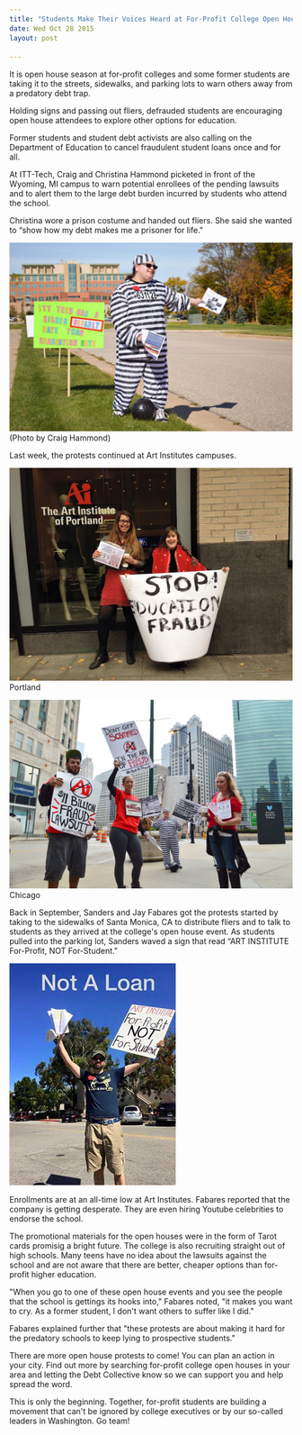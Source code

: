 ```yaml
---
title: "Students Make Their Voices Heard at For-Profit College Open Houses"
date: Wed Oct 28 2015
layout: post

---
```




It is open house season at for-profit colleges and some former students are taking it to the streets, sidewalks, and parking lots to warn others away from a predatory debt trap. 

Holding signs and passing out fliers, defrauded students are encouraging open house attendees to explore other options for education. 

Former students and student debt activists are also calling on the Department of Education to cancel fraudulent student loans once and for all. 

At ITT-Tech, Craig and Christina Hammond picketed in front of the Wyoming, MI campus to warn potential enrollees of the pending lawsuits and to alert them to the large debt burden incurred by students who attend the school. 

Christina wore a prison costume and handed out fliers. She said she wanted to “show how my debt makes me a prisoner for life." 

![alt](/assets/images/2015/10/christina8.jpg)
(Photo by Craig Hammond)

Last week, the protests continued at Art Institutes campuses. 

![alt](/assets/images/2015/10/portland.jpg)
Portland 

![alt](/assets/images/2015/10/protest2.jpg)
Chicago
 

Back in September, Sanders and Jay Fabares got the protests started by taking to the sidewalks of Santa Monica, CA to distribute fliers and to talk to students as they arrived at the college's open house event. As students pulled into the parking lot, Sanders waved a sign that read “ART INSTITUTE For-Profit, NOT For-Student." 

![alt](/assets/images/2015/10/sanders.jpg)

Enrollments are at an all-time low at Art Institutes. Fabares reported that the company is getting desperate. They are even hiring Youtube celebrities to endorse the school.

The promotional materials for the open houses were in the form of Tarot cards promisig a bright future. The college is also  recruiting straight out of high schools. Many teens have no idea about the lawsuits against the school and are not aware that there are better, cheaper options than for-profit higher education. 

"When you go to one of these open house events and you see the people that the school is gettings its hooks into," Fabares noted, "it makes you want to cry. As a former student, I don't want others to suffer like I did."

Fabares explained further that "these protests are about making it hard for the predatory schools to keep lying to prospective students."

There are more open house protests to come! You can plan an action in your city. Find out more by searching for-profit college open houses in your area and letting the Debt Collective know so we can support you and help spread the word.

This is only the beginning. Together, for-profit students are building a movement that can't be ignored by college executives or by our so-called leaders in Washington. Go team!